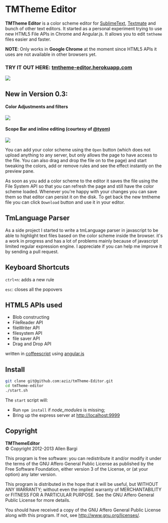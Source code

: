 # TMTheme Editor
**TMTheme Editor** is a color scheme editor for [SublimeText][1], [Textmate][2] and bunch of other text editors.
It started as a personal experiment trying to use new HTML5 File APIs in Chrome and Angular.js. It allows you to edit `tmtheme` files easier and faster. 

**NOTE**: Only works in **Google Chrome** at the moment since HTML5 APIs it uses are not available in other browsers yet.

### TRY IT OUT HERE: [tmtheme-editor.herokuapp.com](http://tmtheme-editor.herokuapp.com/)

![](http://f.cl.ly/items/1b0R3B180Z3y2X0d103A/ss03.png)

## New in Version 0.3:

#### Color Adjustments and filters

![](http://f.cl.ly/items/1N0z1l2H1a2e3s3r463P/Screen%20Shot%202013-07-26%20at%202.08.11%20PM.png)

#### Scope Bar and inline editing (courtesy of [@tyom](https://github.com/tyom))

![](http://f.cl.ly/items/1T0B3K0t2b0t071v1w3W/Screen%20Shot%202013-07-26%20at%202.08.44%20PM.png)


You can add your color scheme using the `Open` button (which does not upload anything to any server, but only allows the page to have access to the file. You can also drag and drop the file on to the page) and start tweaking the colors, add or remove rules and see the effect instantly on the preview pane. 

As soon as you add a color scheme to the editor it saves the file using the File System API so that you can refresh the page and still have the color scheme loaded. Whenever you're happy with your changes you can save them so that editor can persist it on the disk. To get back the new tmtheme file you can click `Download` button and use it in your editor.

## TmLanguage Parser
As a side project I started to write a tmLanguage parser in javascript to be able to highlight text files based on the color scheme inside the browser. it's a work in progress and has a lot of problems mainly because of javascript limited regular expression engine. I appreciate if you can help me improve it by sending a pull request. 

## Keyboard Shortcuts
`ctrl+n`: adds a new rule

`esc`: closes all the popovers

## HTML5 APIs used
- Blob constructing
- FileReader API
- fileWriter API
- filesystem API
- file saver API
- Drag and Drop API

written in [coffeescript](http://coffeescript.org/) using [angular.js](angularjs.org)


## Install

```bash
git clone git@github.com:aziz/tmTheme-Editor.git
cd tmTheme-editor
./start.sh
```

The `start` script will:

- Run `npm install` if *node_modules* is missing;
- Bring up the express server at [http://localhost:9999](http://localhost:9999)

## Copyright
**TMThemeEditor**  
&copy; Copyright 2012-2013 Allen Bargi

This program is free software: you can redistribute it and/or modify
it under the terms of the GNU Affero General Public License as
published by the Free Software Foundation, either version 3 of the
License, or (at your option) any later version.

This program is distributed in the hope that it will be useful,
but WITHOUT ANY WARRANTY; without even the implied warranty of
MERCHANTABILITY or FITNESS FOR A PARTICULAR PURPOSE.  See the
GNU Affero General Public License for more details.

You should have received a copy of the GNU Affero General Public License
along with this program.  If not, see <http://www.gnu.org/licenses/>.

[1]: http://www.sublimetext.com/
[2]: http://macromates.com/